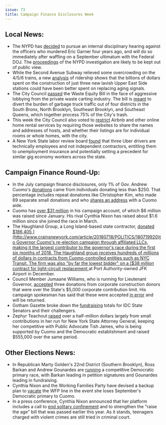 ```yaml
---
issue: 73
title: Campaign Finance Disclosures Week
---
```


## Local News:
-   The NYPD has [decided](http://www.nydailynews.com/new-york/ny-metro-eric-garner-nypd-disciplinary-starting-few-days-20180719-story.html) to pursue an internal disciplinary hearing against the officers who murdered Eric Garner four years ago, and will do so immediately after waffling on a September ultimatum with the Federal DOJ. The [proceedings](http://gothamist.com/2018/07/16/nypd_eric_garner_hearing.php) of the NYPD investigation are likely to be kept out of public view. 
-   While the Second Avenue Subway relieved some overcrowding on the 4/5/6 trains, a new [analysis](https://www.villagevoice.com/2018/07/18/maybe-we-didnt-need-the-second-avenue-subway-after-all/) of ridership shows that the billions of dollars spent on the construction of just three new lavish Upper East Side stations could have been better spent on replacing aging signals.
-   The City Council [passed](https://nyc.streetsblog.org/2018/07/18/city-council-votes-to-reduce-garbage-truck-traffic-in-north-brooklyn-southeast-queens-and-the-south-bronx/) the Waste Equity Bill in the face of aggressive lobbying from the private waste carting industry. The bill is [meant](http://gothamist.com/2018/07/16/landmark_garbage_bill_takes_aim_at.php) to divert the burden of garbage truck traffic out of four districts in the South Bronx, North Brooklyn, Southeast Brooklyn, and Southeast Queens, which together process 75% of the City's trash.
-   This week the City Council also voted to [restrict](https://www.nytimes.com/2018/07/18/nyregion/new-york-city-airbnb-crackdown.html) Airbnb and other online home rental services by requiring those websites to share the names and addresses of hosts, and whether their listings are for individual rooms or whole homes, with the city.
-   A New York State labor review board [found](https://www.politico.com/states/new-york/city-hall/story/2018/07/18/uber-loses-a-precedential-victory-and-some-new-york-state-drivers-win-employee-status-518782) that three Uber drivers are technically employees and not independent contractors, entitling them to unemployment insurance and potentially setting a precedent for similar gig economy workers across the state.

## Campaign Finance Round-Up:
-   In the July campaign finance disclosures, only 1% of Gov. Andrew Cuomo's [donations](https://www.politico.com/states/new-york/albany/story/2018/07/17/small-donors-are-still-a-minor-part-of-cuomo-fundraising-514239) came from individuals donating less than $250. That percentage includes repeat donatores like Christopher Kim, who made 69 separate small donations and who [shares an address](https://www.nytimes.com/2018/07/17/nyregion/donors-cuomo-nixon-campaign.html) with a Cuomo aide.
-   Cuomo has [over $31 million](https://www.timesunion.com/news/article/Political-campaigns-report-their-war-chests-13078819.php) in his campaign account, of which $6 million was raised since January. His rival Cynthia Nixon has raised about $1.6 million since she joined the race in March.
-   The Haughland Group, a Long Island-based state contractor, [donated $186,405 ](http://www.crainsnewyork.com/article/20180718/POLITICS/180719920)to Governor Cuomo's re-election campaign through affiliated LLCs, making it the largest contributor to the governor's race during the first six months of 2018. The Haughland group receives hundreds of millions of dollars in contracts from Cuomo-controlled entities such as NYC Transit. The firm was also "by far the lowest bidder" on a [$38 million contract for light-circuit replacement ](https://www.panynj.gov/business-opportunities/pdf/results_JFK-144.023.pdf%20)at Port Authority-owned JFK Airport in December.
-   Council Member Jumaane Williams, who is running for Lieutenant Governor, [accepted](http://www.nystateofpolitics.com/2018/07/williams-campaign-assessing-contributions-after-two-donations-appear-over-limit/) three donations from corporate construction donors that were over the State's $5,000 corporate contribution limit. His campaign spokesman has said that these were accepted [in error](http://www.nystateofpolitics.com/2018/07/williams-to-return-contributions-accepted-in-error/) and will be returned.
-   Gotham Gazette broke down the [fundraising](http://www.gothamgazette.com/city/7813-the-july-financial-picture-for-former-breakaway-democrats-and-their-primary-challengers) totals for IDC State Senators and their challengers.
-   Zephyr Teachout [raised](https://theintercept.com/2018/07/16/zephyr-teachout-attorney-general/) over a half-million dollars largely from small contributions in her run for New York State Attorney General, keeping her competitive with Public Advocate Tish James, who is being supported by Cuomo and the Democratic establishment and raised $555,000 over the same period.

## Other Elections News:
-   In Republican Marty Golden's 22nd District (Southern Brooklyn), Ross Barkan and Andrew Gounardes are [running](https://www.kingscountypolitics.com/gounardes-leads-in-cash-barkan-in-signatures/) a competitive Democratic primary race, with Barkan leading in petition signatures and Gounardes leading in fundraising.
-   Cynthia Nixon and the Working Families Party have devised a backup plan to [vacate](http://www.gothamgazette.com/state/7808-the-cynthia-nixon-working-families-party-back-up-plan) the WFP line in the event she loses September's Democratic primary to Cuomo.
-   In a press conference, Cynthia Nixon announced that her platform includes a call to [end solitary confinement](http://www.ny1.com/nyc/all-boroughs/politics/2018/07/21/cynthia-nixon-new-york-state-jails-prisons-plan) and to strengthen the "raise the age" bill that was passed earlier this year. As it stands, teenagers charged with violent crimes are still tried in criminal court.

